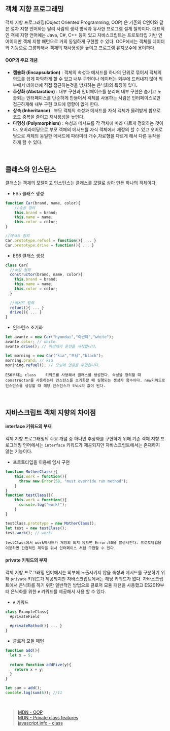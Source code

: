 ## 객체 지향 프로그래밍
객체 지향 프로그래밍(Object Oriented Programming, OOP) 은 기존의 C언어와 같은 절차 지향 언어와는 달리 사람의 생각 방식과 유사한 프로그램 설계 철학이다. 대표적인 객체 지향 언어에는 Java, C#, C++ 등이 있고 자바스크립트는 프로토타입 기반 언어이지만 객체 지향 패턴으로 거의 동일하게 구현할 수 있다. OOP에서는 객체를 데이터와 기능으로 그룹화해서 객체의 재사용성을 높이고 프로그램 유지보수에 용이하다. 

#### OOP의 주요 개념
* __캡슐화 (Encapsulation)__ : 객체의 속성과 메서드를 하나의 단위로 묶어서 객체의 의도를 쉽게 파악하게 할 수 있고 내부 구현이나 데이터는 외부에 드러내지 않아 외부에서 데이터에 직접 접근하는것을 방지하는 은닉화의 특징이 있다.
* __추상화 (Abstarction)__ : 내부 구현과 인터페이스를 분리해 내부 구현은 숨기고 노출되는 인터페이스를 단순하게 만들어서 객체를 사용하는 사람은 인터페이스로만 접근하게해 내부 구현 코드에 영향이 없게 한다.
* __상속 (Inheritance)__ : 부모 객체의 속성과 메서드를 자식 객체가 물려받게 함으로 코드 중복을 줄이고 재사용성을 높인다.
* __다형성 (Polymorphism)__ : 속성과 메서드를 각 객체에 따라 다르게 정의하는 것이다. 오버라이딩으로 부모 객체의 메서드를 자식 객체에서 재정의 할 수 있고 오버로딩으로 객체의 동일한 메서드에 파라미터 개수,자료형을 다르게 해서 다른 동작을 하게 할 수 있다.

<br>

## 클래스와 인스턴스

클래스는 객체의 모델이고 인스턴스는 클래스를 모델로 삼아 만든 하나의 객체이다.
* ES5 클래스 생성
```javascript
function Car(brand, name, color){
	//속성 정의
	this.brand = brand;
  	this.name = name;
  	this.color = color;
}

//메서드 정의
Car.prototype.refuel = function(){ ... }
Car.prototype.drive = function(){ ... }
```
* ES6 클래스 생성
```javascript
class Car{
  //속성 정의
  constructor(brand, name, color){
    this.brand = brand;
    this.name = name;
    this.color = color;
  }
  
  //메서드 정의
  refuel(){ ... }
  drive(){ ... } 	
}
```
* 인스턴스 초기화
```javascript
let avante = new Car("hyundai","아반떼","white");
avante.color; // white
avante.drive(); // 아반떼가 운전을 시작합니다.

let morning = new Car("kia","모닝","black");
morning.brand; // kia
morining.refuel(); // 모닝에 연료를 주입합니다.
```
`ES6부터는 class	 키워드를 사용해서 클래스를 생성한다. 속성을 정의할 때 constructor를 사용하는데 인스턴스를 초기화할 때 실행되는 생성자 함수이다. new키워드로 인스턴스를 생성할 때 해당 인스턴스가 this의 값이 된다.`

<br>

## 자바스크립트 객체 지향의 차이점

#### interface 키워드의 부재
객체 지향 프로그래밍의 주요 개념 중 하나인 추상화를 구현하기 위해 기존 객체 지향 프로그래밍 언어에서는 `interface` 키워드가 제공되지만 자바스크립트에서는 존재하지 않는 기능이다.
* 프로토타입을 이용해 임시 구현
```js
function MotherClass(){
    this.work = function(){
      throw new Error(50, "must override run method");
    }
}
function testClass(){
    this.work = function(){
      console.log("work!");
    }
}

testClass.prototype = new MotherClass();
let test = new testClass();
test.work(); // work!
```
`testClass에서 work메서드가 재정의 되지 않으면 Error:50을 발생시킨다. 프로토타입을 이용하면 간접적인 제약을 줘서 인터페이스 처럼 구현할 수 있다.`

#### private 키워드의 부재
객체 지향 프로그래밍 언어에서는 외부에 노출시키지 않을 속성과 메서드를 구분하기 위해 `private` 키워드가 제공되지만 자바스크립트에서는 해당 키워드가 없다. 자바스크립트에서 은닉화를 하기 위한 일반적인 방법으로 클로저 모듈 패턴을 사용했고 ES2019부터 은닉화를 위한 `#` 키워드를 제공해서 사용 할 수 있다.
* `#` 키워드
```js
class ExampleClass{
  #privateField
  
  #privateMathod(){ ... }
}
```
* 클로저 모듈 패턴
```js
function add(){
  let x = 5;
  
  return function addFive(y){
   	return x + y; 
  }
}

let sum = add();
console.log(sum(6)); //11
```

<br>

> [MDN - OOP](https://developer.mozilla.org/en-US/docs/Learn/JavaScript/Objects/Object-oriented_programming)<br>
[MDN - Private class features](https://developer.mozilla.org/ko/docs/Web/JavaScript/Reference/Classes/Private_class_fields)<br>
[javascript.info - class](https://ko.javascript.info/class)


